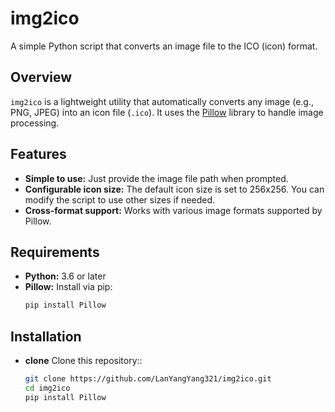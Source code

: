 # img2ico

A simple Python script that converts an image file to the ICO (icon) format.

## Overview

`img2ico` is a lightweight utility that automatically converts any image (e.g., PNG, JPEG) into an icon file (`.ico`). It uses the [Pillow](https://pillow.readthedocs.io/) library to handle image processing.

## Features

- **Simple to use:** Just provide the image file path when prompted.
- **Configurable icon size:** The default icon size is set to 256x256. You can modify the script to use other sizes if needed.
- **Cross-format support:** Works with various image formats supported by Pillow.

## Requirements

- **Python:** 3.6 or later
- **Pillow:** Install via pip:
  ```bash
  pip install Pillow

## Installation

- **clone** Clone this repository::
  ```bash
  git clone https://github.com/LanYangYang321/img2ico.git
  cd img2ico
  pip install Pillow
